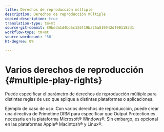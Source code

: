 ```yaml
---
title: Derechos de reproducción múltiple
description: Derechos de reproducción múltiple
copied-description: true
translation-type: tm+mt
source-git-commit: 89bdda1d4bd5c126f19ba75a819942df901183d1
workflow-type: tm+mt
source-wordcount: '66'
ht-degree: 0%

---
```



# Varios derechos de reproducción {#multiple-play-rights}

Puede especificar el parámetro de derechos de reproducción múltiple para distintas reglas de uso que aplique a distintas plataformas o aplicaciones.

Ejemplo de caso de uso: Con varios derechos de reproducción, puede crear una directiva de Primetime DRM para especificar que Output Protection es necesaria en la plataforma Microsoft® Windows®. Sin embargo, es opcional en las plataformas Apple® Macintosh® y Linux®.
